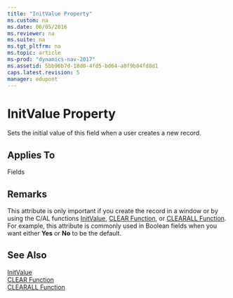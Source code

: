 ```yaml
---
title: "InitValue Property"
ms.custom: na
ms.date: 06/05/2016
ms.reviewer: na
ms.suite: na
ms.tgt_pltfrm: na
ms.topic: article
ms-prod: "dynamics-nav-2017"
ms.assetid: 5bb96b7d-18d0-4fd5-bd64-a8f9b84fd8d1
caps.latest.revision: 5
manager: edupont
---
```

# InitValue Property
Sets the initial value of this field when a user creates a new record.  
  
## Applies To  
 Fields  
  
## Remarks  
 This attribute is only important if you create the record in a window or by using the C/AL functions [InitValue](InitValue-Property.md), [CLEAR Function](CLEAR-Function.md), or [CLEARALL Function](CLEARALL-Function.md). For example, this attribute is commonly used in Boolean fields when you want either **Yes** or **No** to be the default.  
  
## See Also  
 [InitValue](InitValue-Property.md)   
 [CLEAR Function](CLEAR-Function.md)   
 [CLEARALL Function](CLEARALL-Function.md)